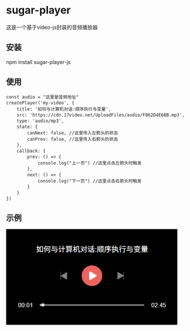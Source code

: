 # sugar-player

这是一个基于video-js封装的音频播放器

## 安装

npm install sugar-player-js
<link rel="stylesheet" href="/dist/sugarPlayer.css"/>
<script src="/dist/sugarPlayer.js"></script>

## 使用

    const audio = "这里是音频地址"
    createPlayer('my-video', {
        title: '如何与计算机对话:顺序执行与变量',
        src: 'https://cdn.17video.net/UploadFiles/audio/F862D4E6BB.mp3',
        type: 'audio/mp3',
        state: {
            canNext: false, //这里传入左箭头的状态
            canPrev: false, //这里传入右箭头的状态
        },
        callback: {
            prev: () => {
                console.log("上一页") //这里点击左箭头时触发
            },
            next: () => {
                console.log("下一页") //这里点击右箭头时触发
            }
        }
    })

## 示例

![项目截图](./static/preview.png)